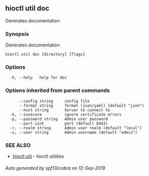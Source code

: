 ## hioctl util doc

Generates documentation

### Synopsis

Generates documentation

```
hioctl util doc [directory] [flags]
```

### Options

```
  -h, --help   help for doc
```

### Options inherited from parent commands

```
      --config string     config file
      --format string     format (json/yaml) (default "json")
      --host string       Server to connect to
  -k, --insecure          ignore certificate errors
  -p, --password string   Admin user password
      --port uint         port (default 8443)
  -r, --realm string      Admin user realm (default "local")
  -u, --user string       Admin username (default "admin")
```

### SEE ALSO

* [hioctl util](hioctl_util.md)	 - hioctl utilities

###### Auto generated by spf13/cobra on 12-Sep-2019
